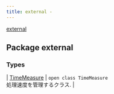 ```yaml
---
title: external - 
---
```


[external](./index.html)

## Package external

### Types

| [TimeMeasure](-time-measure/index.html) | `open class TimeMeasure`<br>処理速度を管理するクラス. |

